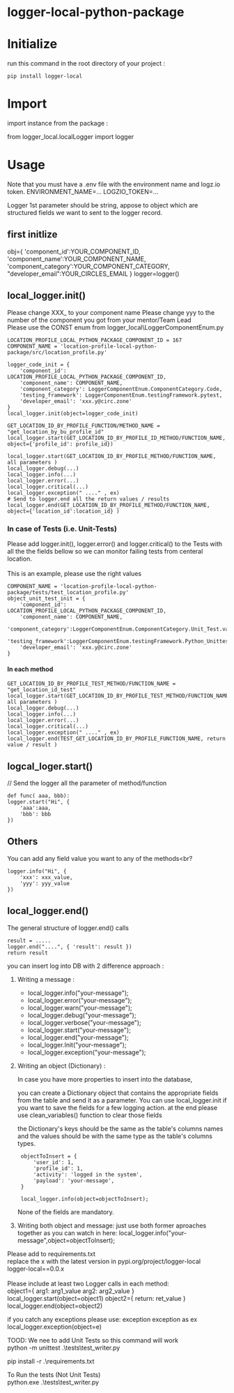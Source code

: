 # logger-local-python-package

# Initialize
run this command in the root directory of your project :

    pip install logger-local

# Import 
import instance from the package : 

from logger_local.localLogger import logger

# Usage
Note that you must have a .env file with the environment name and logz.io token.
ENVIRONMENT_NAME=...
LOGZIO_TOKEN=...

Logger 1st parameter should be string, appose to object which are structured fields we want to sent to the logger record.
## first initlize
obj={
    'component_id':YOUR_COMPONENT_ID,
    'component_name':YOUR_COMPONENT_NAME,
    'component_category':YOUR_COMPONENT_CATEGORY,
    "developer_email":YOUR_CIRCLES_EMAIL
}
logger=logger()

## local_logger.init()
Please change XXX_ to your component name
Please change yyy to the number of the component you got from your mentor/Team Lead<br>
Please use the CONST enum from logger_local\LoggerComponentEnum.py<br>

```
LOCATION_PROFILE_LOCAL_PYTHON_PACKAGE_COMPONENT_ID = 167
COMPONENT_NAME = 'location-profile-local-python-package/src/location_profile.py'

logger_code_init = {
    'component_id': LOCATION_PROFILE_LOCAL_PYTHON_PACKAGE_COMPONENT_ID,
    'component_name': COMPONENT_NAME,
    'component_category': LoggerComponentEnum.ComponentCategory.Code,
    'testing_framework': LoggerComponentEnum.testingFramework.pytest,
    'developer_email': 'xxx.y@circ.zone'
}
local_logger.init(object=logger_code_init)

GET_LOCATION_ID_BY_PROFILE_FUNCTION/METHOD_NAME = "get_location_by_bu_profile_id"
local_logger.start(GET_LOCATION_ID_BY_PROFILE_ID_METHOD/FUNCTION_NAME, object={'profile_id': profile_id})

local_logger.start(GET_LOCATION_ID_BY_PROFILE_METHOD/FUNCTION_NAME, all parameters )
local_logger.debug(...)
local_logger.info(...)
local_logger.error(...)
local_logger.critical(...)
local_logger.exception(" ...." , ex)
# Send to logger.end all the return values / results
local_logger.end(GET_LOCATION_ID_BY_PROFILE_METHOD/FUNCTION_NAME, object={'location_id':location_id} )
```

### In case of Tests (i.e. Unit-Tests)<br>
Please add logger.init(), logger.error() and logger.critical() to the Tests with all the the fields bellow so we can monitor failing tests from centeral location.<br>
<br>
This is an example, please use the right values<br>
```
COMPONENT_NAME = 'location-profile-local-python-package/tests/test_location_profile.py'
object_unit_test_init = {
    'component_id': LOCATION_PROFILE_LOCAL_PYTHON_PACKAGE_COMPONENT_ID,
    'component_name': COMPONENT_NAME,
    'component_category':LoggerComponentEnum.ComponentCategory.Unit_Test.value,
    'testing_framework':LoggerComponentEnum.testingFramework.Python_Unittest.value
    'developer_email': 'xxx.y@circ.zone'
}
```
#### In each method<br>
```
GET_LOCATION_ID_BY_PROFILE_TEST_METHOD/FUNCTION_NAME = "get_location_id_test"
local_logger.start(GET_LOCATION_ID_BY_PROFILE_TEST_METHOD/FUNCTION_NAME, all parameters )
local_logger.debug(...)
local_logger.info(...)
local_logger.error(...)
local_logger.critical(...)
local_logger.exception(" ...." , ex)
local_logger.end(TEST_GET_LOCATION_ID_BY_PROFILE_FUNCTION_NAME, return value / result )
```
## logcal_loger.start()
// Send the logger all the parameter of method/function<br>
```
def func( aaa, bbb):
logger.start("Hi", {
    'aaa':aaa,
    'bbb': bbb
})
```
## Others
You can add any field value you want to any of the methods<br?
```
logger.info("Hi", {
    'xxx': xxx_value,
    'yyy': yyy_value
})
```
## local_logger.end()
The general structure of logger.end() calls
```
result = .....
logger.end("....", { 'result': result })
return result
```
you can insert log into DB with 2 difference approach :<br>

1. Writing a message :<br>
    * local_logger.info("your-message");<br>
    * local_logger.error("your-message");<br>
    * local_logger.warn("your-message");<br>
    * local_logger.debug("your-message");<br>
    * local_logger.verbose("your-message");<br>
    * local_logger.start("your-message");<br>
    * local_logger.end("your-message");<br>
    * local_logger.Init("your-message");<br>
    * local_logger.exception("your-message");<br>

2. Writing an object (Dictionary) :
    
   In case you have more properties to insert into the database,
   
   you can create a Dictionary object that contains the appropriate fields from the table and send it as a parameter.
   You can use local_logger.init if you want to save the fields for a few logging action. at the end please use clean_variables() function to clear those fields

   the Dictionary's keys should be the same as the table's columns names and the values should be with the same type as the table's columns types.

        objectToInsert = {
            'user_id': 1,
            'profile_id': 1,
            'activity': 'logged in the system',
            'payload': 'your-message',
        }

        local_logger.info(object=objectToInsert);
    
    None of the fields are mandatory.

3. Writing both object and message:
just use both former aproaches together as you can watch in here:
local_logger.info("your-message",object=objectToInsert);


Please add to requirements.txt<br>
replace the x with the latest version in pypi.org/project/logger-local<br>
logger-local==0.0.x <br>
<br>
Please include at least two Logger calls in each method:<br>
object1={
    arg1: arg1_value
    arg2: arg2_value
}
local_logger.start(object=object1)
object2={
    return: ret_value
}
local_logger.end(object=object2)

if you catch any exceptions please use:
exception exception as ex
local_logger.exception(object=e)

TOOD: We nee to add Unit Tests so this command will work<br>
python -m unittest .\tests\test_writer.py<br>


pip install -r .\requirements.txt<br>

To Run the tests (Not Unit Tests)<br>
python.exe .\tests\test_writer.py<br>
